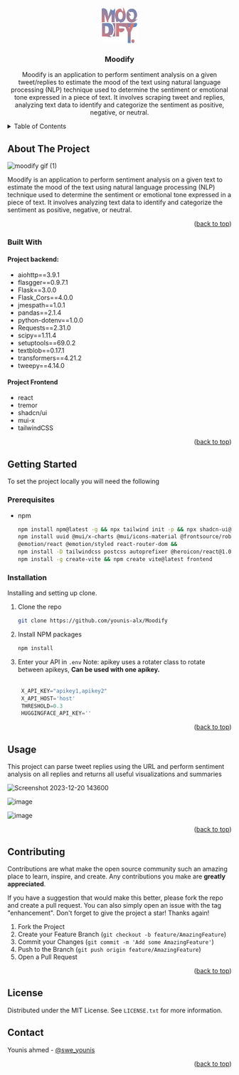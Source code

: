 <!-- Improved compatibility of back to top link: See: https://github.com/othneildrew/Best-README-Template/pull/73 -->
<a name="readme-top"></a>
<!--
*** Thanks for checking out the Best-README-Template. If you have a suggestion
*** that would make this better, please fork the repo and create a pull request
*** or simply open an issue with the tag "enhancement".
*** Don't forget to give the project a star!
*** Thanks again! Now go create something AMAZING! :D
-->



<!-- PROJECT SHIELDS -->
<!--
*** I'm using markdown "reference style" links for readability.
*** Reference links are enclosed in brackets [ ] instead of parentheses ( ).
*** See the bottom of this document for the declaration of the reference variables
*** for contributors-url, forks-url, etc. This is an optional, concise syntax you may use.
*** https://www.markdownguide.org/basic-syntax/#reference-style-links
-->



<!-- PROJECT LOGO -->
<br />
<div align="center">
  <a href="[https://github.com/othneildrew/Best-README-Template](https://github.com/younis-alx/Moodify/edit/main/README.md)">
    <img src="frontend/public/logo.svg" alt="Logo" width="80" height="80">
  </a>

  <h3 align="center">Moodify</h3>

  <p align="center">Moodify is an application to perform sentiment analysis on a given tweet/replies to estimate the mood of the text using natural language processing (NLP) technique used to determine the sentiment or emotional tone expressed in a piece of text. It involves scraping tweet and replies, analyzing text data to identify and categorize the sentiment as positive, negative, or neutral. </p>
</div>



<!-- TABLE OF CONTENTS -->
<details>
  <summary>Table of Contents</summary>
  <ol>
    <li>
      <a href="#about-the-project">About The Project</a>
      <ul>
        <li><a href="#built-with">Built With</a></li>
      </ul>
    </li>
    <li>
      <a href="#getting-started">Getting Started</a>
      <ul>
        <li><a href="#prerequisites">Prerequisites</a></li>
        <li><a href="#installation">Installation</a></li>
      </ul>
    </li>
    <li><a href="#usage">Usage</a></li>
    <li><a href="#roadmap">Roadmap</a></li>
    <li><a href="#contributing">Contributing</a></li>
    <li><a href="#license">License</a></li>
    <li><a href="#contact">Contact</a></li>
    <li><a href="#acknowledgments">Acknowledgments</a></li>
  </ol>
</details>



<!-- ABOUT THE PROJECT -->
## About The Project

![moodify gif (1)](https://github.com/younis-alx/Moodify/assets/126336909/d09a78fc-793b-4c30-bfab-b8b89220cd7d)

Moodify is an application to perform sentiment analysis on a given text to estimate the mood of the text using natural language processing (NLP) technique used to determine the sentiment or emotional tone expressed in a piece of text. It involves analyzing text data to identify and categorize the sentiment as positive, negative, or neutral.

<p align="right">(<a href="#readme-top">back to top</a>)</p>



### Built With

#### Project backend:
- aiohttp==3.9.1
- flasgger==0.9.7.1
- Flask==3.0.0
- Flask_Cors==4.0.0
- jmespath==1.0.1
- pandas==2.1.4
- python-dotenv==1.0.0
- Requests==2.31.0
- scipy==1.11.4
- setuptools==69.0.2
- textblob==0.17.1
- transformers==4.21.2
- tweepy==4.14.0
  
#### Project Frontend
- react
- tremor
- shadcn/ui
- mui-x
- tailwindCSS





<p align="right">(<a href="#readme-top">back to top</a>)</p>



<!-- GETTING STARTED -->
## Getting Started

To set the project locally you will need the following

### Prerequisites

* npm
  ```sh
  npm install npm@latest -g && npx tailwind init -p && npx shadcn-ui@latest init && npx shadcn-ui@latest init  &&
  npm install uuid @mui/x-charts @mui/icons-material @frontsource/roboto @mui/styled-engine-sc styled-components
  @emotion/react @emotion/styled react-router-dom &&
  npm install -D tailwindcss postcss autoprefixer @heroicon/react@1.0.6 &&
  npm install -g create-vite && npm create vite@latest frontend
  
  
  ```


### Installation

Installing and setting up clone.

1. Clone the repo
   ```sh
   git clone https://github.com/younis-alx/Moodify
   ```
3. Install NPM packages
   ```sh
   npm install
   ```
4. Enter your API in `.env` Note: apikey uses a rotater class to rotate between apikeys, **Can be used with one apikey.**
   ```python
  
    X_API_KEY="apikey1,apikey2"
    X_API_HOST='host'
    THRESHOLD=0.3
    HUGGINGFACE_API_KEY=''
   ```

<p align="right">(<a href="#readme-top">back to top</a>)</p>



<!-- USAGE EXAMPLES -->
## Usage

This project can parse tweet replies using the URL and perform sentiment analysis on all replies and returns all useful visualizations and summaries 

![Screenshot 2023-12-20 143600](https://github.com/younis-alx/Moodify/assets/126336909/4ed5799c-7910-4b99-95cc-29c5a572c27e)

![image](https://github.com/younis-alx/Moodify/assets/126336909/e149b36b-81c9-4f13-a393-e35366a41526)

![image](https://github.com/younis-alx/Moodify/assets/126336909/b22faff4-4a6d-4e1b-b065-7d371fac780b)

<p align="right">(<a href="#readme-top">back to top</a>)</p>





<!-- CONTRIBUTING -->
## Contributing

Contributions are what make the open source community such an amazing place to learn, inspire, and create. Any contributions you make are **greatly appreciated**.

If you have a suggestion that would make this better, please fork the repo and create a pull request. You can also simply open an issue with the tag "enhancement".
Don't forget to give the project a star! Thanks again!

1. Fork the Project
2. Create your Feature Branch (`git checkout -b feature/AmazingFeature`)
3. Commit your Changes (`git commit -m 'Add some AmazingFeature'`)
4. Push to the Branch (`git push origin feature/AmazingFeature`)
5. Open a Pull Request

<p align="right">(<a href="#readme-top">back to top</a>)</p>



<!-- LICENSE -->
## License

Distributed under the MIT License. See `LICENSE.txt` for more information.




<!-- CONTACT -->
## Contact

Younis ahmed - [@swe_younis](https://twitter.com/swe_younis) 

<!-- Project Link: -->
<p align="right">(<a href="#readme-top">back to top</a>)</p>



<!-- ACKNOWLEDGMENTS -->
<!--## Acknowledgments

Use this space to list resources you find helpful and would like to give credit to. I've included a few of my favorites to kick things off!

* [Choose an Open Source License](https://choosealicense.com)
* [GitHub Emoji Cheat Sheet](https://www.webpagefx.com/tools/emoji-cheat-sheet)
* [Malven's Flexbox Cheatsheet](https://flexbox.malven.co/)
* [Malven's Grid Cheatsheet](https://grid.malven.co/)
* [Img Shields](https://shields.io)
* [GitHub Pages](https://pages.github.com)
* [Font Awesome](https://fontawesome.com)
* [React Icons](https://react-icons.github.io/react-icons/search)

<p align="right">(<a href="#readme-top">back to top</a>)</p> 



<!-- MARKDOWN LINKS & IMAGES -->
<!-- https://www.markdownguide.org/basic-syntax/#reference-style-links 
[contributors-shield]: https://img.shields.io/github/contributors/othneildrew/Best-README-Template.svg?style=for-the-badge
[contributors-url]: https://github.com/othneildrew/Best-README-Template/graphs/contributors
[forks-shield]: https://img.shields.io/github/forks/othneildrew/Best-README-Template.svg?style=for-the-badge
[forks-url]: https://github.com/othneildrew/Best-README-Template/network/members
[stars-shield]: https://img.shields.io/github/stars/othneildrew/Best-README-Template.svg?style=for-the-badge
[stars-url]: https://github.com/othneildrew/Best-README-Template/stargazers
[issues-shield]: https://img.shields.io/github/issues/othneildrew/Best-README-Template.svg?style=for-the-badge
[issues-url]: https://github.com/othneildrew/Best-README-Template/issues
[license-shield]: https://img.shields.io/github/license/othneildrew/Best-README-Template.svg?style=for-the-badge
[license-url]: https://github.com/othneildrew/Best-README-Template/blob/master/LICENSE.txt
[linkedin-shield]: https://img.shields.io/badge/-LinkedIn-black.svg?style=for-the-badge&logo=linkedin&colorB=555
[linkedin-url]: https://linkedin.com/in/othneildrew
[product-screenshot]: images/screenshot.png
[Next.js]: https://img.shields.io/badge/next.js-000000?style=for-the-badge&logo=nextdotjs&logoColor=white
[Next-url]: https://nextjs.org/
[React.js]: https://img.shields.io/badge/React-20232A?style=for-the-badge&logo=react&logoColor=61DAFB
[React-url]: https://reactjs.org/
[Vue.js]: https://img.shields.io/badge/Vue.js-35495E?style=for-the-badge&logo=vuedotjs&logoColor=4FC08D
[Vue-url]: https://vuejs.org/
[Angular.io]: https://img.shields.io/badge/Angular-DD0031?style=for-the-badge&logo=angular&logoColor=white
[Angular-url]: https://angular.io/
[Svelte.dev]: https://img.shields.io/badge/Svelte-4A4A55?style=for-the-badge&logo=svelte&logoColor=FF3E00
[Svelte-url]: https://svelte.dev/
[Laravel.com]: https://img.shields.io/badge/Laravel-FF2D20?style=for-the-badge&logo=laravel&logoColor=white
[Laravel-url]: https://laravel.com
[Bootstrap.com]: https://img.shields.io/badge/Bootstrap-563D7C?style=for-the-badge&logo=bootstrap&logoColor=white
[Bootstrap-url]: https://getbootstrap.com
[JQuery.com]: https://img.shields.io/badge/jQuery-0769AD?style=for-the-badge&logo=jquery&logoColor=white
[JQuery-url]: https://jquery.com 
-->
